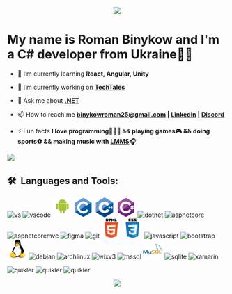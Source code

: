 <p align="center">
  <img src="https://capsule-render.vercel.app/api?type=waving&height=175&color=gradient&text=Hi%20there!&fontAlignY=42&animation=twinkling&fontColor=fff&textBg=false"/>
</p>

<h1 align="left">My name is Roman Binykow and I'm a C# developer from Ukraine💙💛</h2>

- 🌱 I’m currently learning **React, Angular, Unity**

- 🔭 I’m currently working on **[TechTales](https://github.com/Quikler/TechTales)**

- 💬 Ask me about <a href="https://dotnet.microsoft.com/">**.NET**</a>

- 📫 How to reach me **binykowroman25@gmail.com | <a href="https://www.linkedin.com/in/roman-binykow-152895329/">LinkedIn</a> | <a href="https://discordapp.com/users/479183227995815936">Discord</a>**

- ⚡ Fun facts **I love programming👨🏻‍💻 && playing games🎮 && doing sports⚽ && making music with <a href="https://lmms.io/">LMMS</a>🎧**

![](https://komarev.com/ghpvc/?username=Quikler)

<!-- Languages and Tools -->
<h2> 🛠️ &nbsp;Languages and Tools:</h2>
<p>
  <img src="https://upload.wikimedia.org/wikipedia/commons/2/2c/Visual_Studio_Icon_2022.svg" alt="vs" width="45" height="45" />
  <img src="https://cdn.jsdelivr.net/gh/devicons/devicon/icons/vscode/vscode-original.svg" alt="vscode" width="45" height="45"/>
  <img src="https://raw.githubusercontent.com/devicons/devicon/master/icons/android/android-original-wordmark.svg" alt="android" width="45" height="45"/>
  <img src="https://raw.githubusercontent.com/devicons/devicon/master/icons/c/c-original.svg" alt="c" width="45" height="45" />
  <img src="https://raw.githubusercontent.com/devicons/devicon/master/icons/cplusplus/cplusplus-original.svg" alt="cplusplus" width="45" height="45"/>
      <img src="https://raw.githubusercontent.com/devicons/devicon/master/icons/csharp/csharp-original.svg" alt="csharp" width="45" height="45"/>
      <img src="https://upload.wikimedia.org/wikipedia/commons/7/7d/Microsoft_.NET_logo.svg" alt="dotnet" width="45" height="45"/>
      <img src="https://ih0.redbubble.net/image.366684650.5673/flat,1000x1000,075,f.u1.jpg" alt="aspnetcore" width="45" height="45" />
      <img src="https://codeopinion.com/wp-content/uploads/2017/06/Bitmap-MEDIUM_ASP.NET-Core-MVC-Logo_2colors_Square_Boxed_RGB.png" alt="aspnetcoremvc" width="45" height="45"/>
      <img src="https://www.vectorlogo.zone/logos/figma/figma-icon.svg" alt="figma" width="45" height="45"/>
      <img src="https://www.vectorlogo.zone/logos/git-scm/git-scm-icon.svg" alt="git" width="45" height="45"/>
      <img src="https://raw.githubusercontent.com/devicons/devicon/master/icons/html5/html5-original-wordmark.svg" alt="html5" width="45" height="45"/>
      <img src="https://raw.githubusercontent.com/devicons/devicon/master/icons/css3/css3-original-wordmark.svg" alt="css3" width="45" height="45"/>
      <img src="https://2ality.com/2011/10/logo-js/js.jpg" alt="javascript" width="45" height="45"/>
      <img src="https://getbootstrap.com/docs/5.0/assets/brand/bootstrap-social-logo.png" alt="bootstrap" width="45" height="45"/>
      <img src="https://raw.githubusercontent.com/devicons/devicon/master/icons/linux/linux-original.svg" alt="linux" width="45" height="45"/>
      <img src="https://cdn0.iconfinder.com/data/icons/flat-round-system/512/debian-1024.png" alt="debian" width="45" height="45" />
      <img src="https://wiki.installgentoo.com/images/f/f9/Arch-linux-logo.png" alt="archlinux" width="45" height="45" />
      <img src="https://upload.wikimedia.org/wikipedia/commons/1/18/WiX_logo_%282016%2C_black%29.svg" alt="wixv3" width="45" height="45" />
      <img src="https://www.svgrepo.com/show/303229/microsoft-sql-server-logo.svg" alt="mssql" width="45" height="45"/>
      <img src="https://raw.githubusercontent.com/devicons/devicon/master/icons/mysql/mysql-original-wordmark.svg" alt="mysql" width="45" height="45"/>
      <img src="https://www.vectorlogo.zone/logos/sqlite/sqlite-icon.svg" alt="sqlite" width="45" height="45"/>
      <img src="https://raw.githubusercontent.com/detain/svg-logos/780f25886640cef088af994181646db2f6b1a3f8/svg/xamarin.svg" alt="xamarin" width="45" height="45"/>
</p>

<!-- Stats -->
<img src="https://github-readme-stats.vercel.app/api/top-langs?username=quikler&show_icons=true&locale=en&layout=compact&theme=radical" alt="quikler"  />
<img src="https://github-readme-stats.vercel.app/api?username=quikler&show_icons=true&locale=en&theme=radical&rank_icon=github" alt="quikler" />
<img src="https://github-readme-streak-stats.herokuapp.com/?user=quikler&show_icons=true&theme=radical" alt="quikler" />

<!-- Footer -->
<p align="center">
  <img src="https://capsule-render.vercel.app/api?type=waving&height=175&color=gradient&fontAlignY=38&animation=twinkling&fontColor=fff&textBg=false&section=footer"/>
</p>
